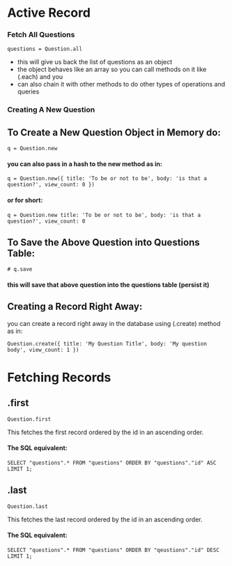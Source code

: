 # Active Record

### Fetch All Questions

    questions = Question.all

- this will give us back the list of questions as an object
- the object behaves like an array so you can call methods on it like (.each) and you
- can also chain it with other methods to do other types of operations and queries

### Creating A New Question

## To Create a New Question Object in Memory do:

    q = Question.new

#### you can also pass in a hash to the new method as in:

    q = Question.new({ title: 'To be or not to be', body: 'is that a question?', view_count: 0 })

#### or for short:

    q = Question.new title: 'To be or not to be', body: 'is that a question?', view_count: 0

## To Save the Above Question into Questions Table:

    # q.save

#### this will save that above question into the questions table (persist it)

## Creating a Record Right Away:

you can create a record right away in the database using (.create) method as in:

    Question.create({ title: 'My Question Title', body: 'My question body', view_count: 1 })

# Fetching Records

## .first

    Question.first

This fetches the first record ordered by the id in an ascending order.

#### The SQL equivalent:

    SELECT "questions".* FROM "questions" ORDER BY "questions"."id" ASC LIMIT 1;

## .last

    Question.last

This fetches the last record ordered by the id in an ascending order.

#### The SQL equivalent:

    SELECT "questions".* FROM "questions" ORDER BY "qeustions"."id" DESC LIMIT 1;
